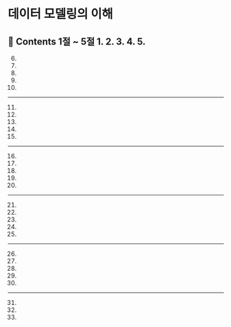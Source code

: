 # 데이터 모델링의 이해

**:book: Contents 1절 ~ 5절**
1.
2.
3.
4.
5.
---
6.
7.
8.
9.
10.
---
11.
12.
13.
14.
15.
---
16.
17.
18.
19.
20.
---
21.
22.
23.
24.
25.
---
26.
27.
28.
29.
30.
---
31.
32.
33.
